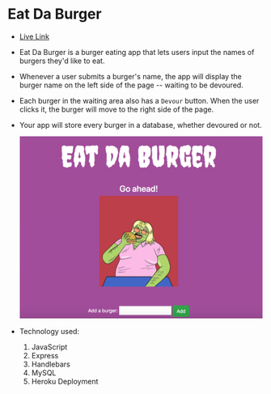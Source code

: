 # Eat Da Burger

-   [Live Link](https://github.com/TGHeadle1371/burger)
-   Eat Da Burger is a burger eating app that lets users input the names of burgers they'd like to eat.

-   Whenever a user submits a burger's name, the app will display the burger name on the left side of the page -- waiting to be devoured.

-   Each burger in the waiting area also has a `Devour` button. When the user clicks it, the burger will move to the right side of the page.

-   Your app will store every burger in a database, whether devoured or not.

    ![Eat Da Burger](/public/assets/img/mainPage.png)

-   Technology used:

    1. JavaScript
    2. Express
    3. Handlebars
    4. MySQL
    5. Heroku Deployment
